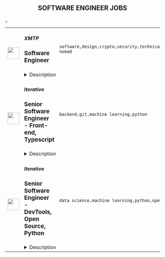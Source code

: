 <div align="center"><h2>SOFTWARE ENGINEER JOBS</h2></div><table><tr>
                <td width="100" height="100" rowspan="2">
                    <img src="https://remoteok.com/assets/img/jobs/a7512400538d90f81b84f7afbfe06bca1672298167.peg" width="38px" height="auto">
                </td>
                <td width="300">
                    <h5>XMTP</h5>
                    <h3>Software Engineer</h3>
                </td>
                <td width="300">
                    <code>software,design,crypto,security,technical,web,travel,financial,healthcare,engineer,linux,digital nomad</code>
                </td>
                <td width="200">
                <text>1 days ago</text>
                </td>
                <td width="100" rowspan="2">
                <a href="https://remoteOK.com/remote-jobs/remote-software-engineer-xmtp-171312" align="right" target="_blank">Apply</a>
                </td>
            </tr>
            <tr>
                <td colspan="3">
                <details><summary>Description</summary>
                <p><span style="font-weight:400;">Our mission at </span><a href="https://www.beforeyouapply.com/team/early-stage-team-at-xmtp-labs" rel="noopener noreferrer nofollow"><strong>XMTP Labs</strong></a><span style="font-weight:400;"> is to build a secure, open, and decentralized communication protocol that connects creators, communities, apps, and users</span></p>
<p><span style="font-weight:400;">We are seeking talented software engineers with a passion for decentralized technology who would like to join us on our mission to become the backbone for web 3 messaging. We welcome candidates with a range of experience levels, programming language expertise, and areas of focus. If you have the skills and experience outlined below and are excited about the opportunity to work on cutting-edge technology, we encourage you to apply.</span></p>
<h4><strong>As a Software Engineer at XMTP you will:</strong></h4>
<ul>
<li style="font-weight:400;"><span style="font-weight:400;">Develop and maintain highly reliable, scalable, and secure applications</span></li>
<li style="font-weight:400;"><span style="font-weight:400;">Debug production issues across services and multiple levels of the stack</span></li>
<li style="font-weight:400;"><span style="font-weight:400;">Write high quality documentation for your contributions</span></li>
<li style="font-weight:400;"><span style="font-weight:400;">Collaborate with other engineers, PMs, and designers on the team</span></li>
<li style="font-weight:400;"><span style="font-weight:400;">Participate in open source development</span></li>
</ul>
<h4><strong>You may be a fit for this role if you have:</strong></h4>
<ul>
<li style="font-weight:400;"><span style="font-weight:400;">Excellent communication skills on technical and non-technical issues, with an emphasis on written communication</span></li>
<li style="font-weight:400;"><span style="font-weight:400;">5+ years of experience in software engineering</span></li>
<li style="font-weight:400;"><span style="font-weight:400;">Experience building complex, high-performance software</span></li>
<li style="font-weight:400;"><span style="font-weight:400;">A solid working knowledge of standard security methodologies</span></li>
<li style="font-weight:400;"><span style="font-weight:400;">Experience working with: React, TypeScript, Golang, libp2p</span></li>
</ul>
<h4><strong>Not required, but a bonus if you have:</strong></h4>
<ul>
<li style="font-weight:400;"><span style="font-weight:400;">Experience leading or contributing to open source projects</span></li>
<li style="font-weight:400;"><span style="font-weight:400;">Experience with end to end encryption, messaging, secure storage, key management</span></li>
<li style="font-weight:400;"><span style="font-weight:400;">Experience with cryptographic primitives and protocols</span></li>
<li style="font-weight:400;"><span style="font-weight:400;">Experience with the Linux operating system, its internals, and ecosystem</span></li>
<li style="font-weight:400;"><span style="font-weight:400;">Experience building with decentralized networks, consensus protocols, smart contracts, blockchains, etc.</span></li>
</ul>
<h4><strong>Benefits & Perks:</strong></h4>
<ul>
<li style="font-weight:400;"><span style="font-weight:400;">High autonomy, human-first, curiosity driven culture</span></li>
<li style="font-weight:400;"><span style="font-weight:400;">Salary range between $165-265k (Depending on experience and country)</span></li>
<li style="font-weight:400;"><span style="font-weight:400;">Meaningful equity in an early stage startup </span></li>
<li style="font-weight:400;"><span style="font-weight:400;">Remote-first, asynchronous team with bi-annual offsites and an individual travel budget</span></li>
<li style="font-weight:400;"><span style="font-weight:400;">Minimum Time Off Policy requiring everyone take 3 weeks, unlimited beyond that </span></li>
<li style="font-weight:400;"><span style="font-weight:400;">Flexible and supportive parental and loss leave</span></li>
<li style="font-weight:400;"><span style="font-weight:400;">Full paid Healthcare in the US for you + spouse/dependents</span></li>
<li style="font-weight:400;"><span style="font-weight:400;">Generous perks including WFH stipend, wellness stipend and travel stipend</span></li>
</ul>
<h2><strong>Who we are</strong></h2>
<p><span style="font-weight:400;">We set out to design a modern organization from the startâone thatâs global, remote, and asynchronous-by-default.</span></p>
<p><span style="font-weight:400;">We think of ourselves as a âgrown-upâ startupâbuilding a company thatâs fair, equitable, and rewarding for everyone to work at, with an emphasis on having fun while building an ambitious project.</span></p>
<p><span style="font-weight:400;">Our team has decades of experience in building companies, but weâre looking for more diverse experiences to add to the founding team. Joining XMTP Labs today represents not just an opportunity to play a key role in building an essential part of the next web, but also in establishing the core DNA of the company.</span></p>
<p><a href="https://www.beforeyouapply.com/team/early-stage-team-at-xmtp-labs" rel="noopener noreferrer nofollow"><strong>Here's an inside look at XMTP</strong></a><strong> </strong><span style="font-weight:400;">and some of the frequently asked questions about our culture, answered by one of our co-founders and core team members.</span></p>
<h2><strong>About XMTP, Inc.</strong></h2>
<p><span style="font-weight:400;">XMTP, Inc. was co-founded by </span><strong><a href="https://twitter.com/mg" rel="noopener noreferrer nofollow">Matt Galligan</a></strong><span style="font-weight:400;"><strong> </strong>and </span><strong><a href="https://twitter.com/shanemac" rel="noopener noreferrer nofollow">Shane Mac</a></strong><span style="font-weight:400;">, and is headquartered on the web. We have an excellent benefits package that includes parental leave, competitive pay, an equipment and home office allowance that refreshes yearly, monthly lifestyle stipend, as well as a personal assistant, and financial advisor. For U.S.-based team members we also provide access to FSA, 401K, and fully paid high quality medical, dental, and vision insurance for you and your family.</span></p>
<p><span style="font-weight:400;">Weâre backed by some of the best investors in tech and crypto: a16z Crypto Fund, Offline Ventures, Sound Ventures, Distributed Global, Redpoint, IDEO CoLab and many more key ecosystem investors and operators. </span><strong><a href="https://blog.xmtp.com/series-a/#xmtps-investors" rel="noopener noreferrer nofollow">See the full list here</a></strong><span style="font-weight:400;">.</span></p>
<p><span style="font-weight:400;">XMTP, Inc. is an equal opportunity employer. We value diversity at our company and do not discriminate on the basis of race, religion, color, national origin, gender, sexual orientation, age, marital status, veteran status, or disability status.</span></p><br/><br/>Please mention the word **PAINLESSLY** and tag RNzQuOTguMjI4LjExMg== when applying to show you read the job post completely (#RNzQuOTguMjI4LjExMg==). This is a beta feature to avoid spam applicants. Companies can search these words to find applicants that read this and see they're human.
                </details>
                </td>
            </tr>,<tr>
                <td width="100" height="100" rowspan="2">
                    <img src="https://remotive.com/job/1187421/logo" width="38px" height="auto">
                </td>
                <td width="300">
                    <h5>Iterative</h5>
                    <h3>Senior Software Engineer - Front-end, Typescript</h3>
                </td>
                <td width="300">
                    <code>backend,git,machine learning,python</code>
                </td>
                <td width="200">
                <text>24 days ago</text>
                </td>
                <td width="100" rowspan="2">
                <a href="https://remotive.com/remote-jobs/software-dev/senior-software-engineer-front-end-typescript-1187421" align="right" target="_blank">Apply</a>
                </td>
            </tr>
            <tr>
                <td colspan="3">
                <details><summary>Description</summary>
                <p>The ML tools ecosystem is what JS space was 10 years ago: there’s a clear need for better tools, frameworks, and open standards. <span class="notion-enable-hover" style="font-style: italic;">ITERATIVE</span> is already a well known company in this fast-evolving space with a big, engaged open-source community. Please consider joining our <span class="notion-enable-hover" style="font-style: italic;">remote-first team</span> if you love open-source, if you’re interested in building dev tools and simplifying the lives of many, many developers in ML.</p>
<p><span style="font-weight: 600; color: #000000; letter-spacing: 0.75px;"><br class="Apple-interchange-newline">Job Description</span></p>
<p>We’re seeking<span class="notion-enable-hover" style="font-weight: 600;"> </span><span class="notion-enable-hover">TypeScript front-end engineers to build our</span><span class="notion-enable-hover"> <a href="https://studio.iterative.ai/" rel="nofollow" style="font-weight: 600;">SaaS product</a> and a</span><span class="notion-enable-hover" style="font-weight: 600;"> VS Code UI</span> (to be open sourced soon!) for our popular machine learning tools: <a class="notion-link-token notion-enable-hover" href="http://dvc.org/" rel="nofollow" style="cursor: pointer; overflow-wrap: break-word;" target="_blank"><span class="link-annotation-unknown-block-id--1168671846" style="border-bottom-width: 0.05em; border-color: rgba(55, 53, 47, 0.4); opacity: 0.7;">DVC</span></a> (9k+ <span style="line-height: 1em; white-space: nowrap; ">⭐</span>on GitHub) and <a class="notion-link-token notion-enable-hover" href="http://cml.dev/" rel="nofollow" style="cursor: pointer; overflow-wrap: break-word;" target="_blank"><span class="link-annotation-unknown-block-id--2051758088" style="border-bottom-width: 0.05em; border-color: rgba(55, 53, 47, 0.4); opacity: 0.7;">CML</span></a> (3k+ <span style="line-height: 1em; white-space: nowrap; ">⭐</span> on GitHub).</p>
<p><span style="color: var(--remotive-chocolate);">If you have experience with dev tools like GitHub, UI plugins for Git, etc., you should have some sense what the project is like (if not, check our <a href="https://iterative.ai/" rel="nofollow">site</a>).</span></p>
<p> </p>
<p class="h3">Tech Stack</p>
<ul>
<li>TypeScript</li>
</ul>
<ul>
<li>Node</li>
</ul>
<ul>
<li>React</li>
</ul>
<ul>
<li>Python (on the backend)</li>
</ul>
<p> </p>
<p class="h3">Must have</p>
<ul>
<li>Strong TS/JS/Node experience (5+ years)</li>
</ul>
<ul>
<li>Excellent communication skills and a positive mindset 🤗</li>
</ul>
<ul>
<li>Initiative to help shape the engineering practices, products, and culture of a young startup</li>
</ul>
<p><br><br></p>
<p class="h3">Nice to have</p>
<ul>
<li>Python or open source experience - good to have</li>
</ul>
<ul>
<li>Some domain knowledge (DS/ML understanding) - an advantage</li>
</ul>
<p> </p>
<img src="https://remotive.com/job/track/1187421/blank.gif?source=public_api" alt=""/>
                </details>
                </td>
            </tr>,<tr>
                <td width="100" height="100" rowspan="2">
                    <img src="https://remotive.com/job/1187416/logo" width="38px" height="auto">
                </td>
                <td width="300">
                    <h5>Iterative</h5>
                    <h3>Senior Software Engineer  - DevTools, Open Source, Python</h3>
                </td>
                <td width="300">
                    <code>data science,machine learning,python,open source</code>
                </td>
                <td width="200">
                <text>24 days ago</text>
                </td>
                <td width="100" rowspan="2">
                <a href="https://remotive.com/remote-jobs/software-dev/senior-software-engineer-devtools-open-source-python-1187416" align="right" target="_blank">Apply</a>
                </td>
            </tr>
            <tr>
                <td colspan="3">
                <details><summary>Description</summary>
                <p><strong>Job Description</strong></p>
<p>Strong Python knowledge and excellent coding culture (standards, unit test, etc) are required. Alternatively, strong skill in other languages along with some knowledge of Python is also acceptable.</p>
<p><br><br></p>
<div class="h3">Responsibilities</div>
<ul>
<li>Discuss and research issues, features, new products.</li>
</ul>
<ul>
<li>Write code (see some <a class="postings-link" href="https://github.com/iterative/dvc/pulls?q=is%3Apr+is%3Aclosed" rel="nofollow"><strong>PR examples</strong></a>).</li>
</ul>
<ul>
<li>Write docs if needed for your code (see this <a class="postings-link" href="https://github.com/iterative/dvc.org" rel="nofollow"><strong>repo</strong></a>).</li>
</ul>
<ul>
<li>Being actively involved with the community - talk to users on Github, Discord, forum.</li>
</ul>
<p><br><br></p>
<div class="h3">Must have</div>
<ul>
<li>Motivation and interest</li>
</ul>
<ul>
<li>Remote work self-discipline</li>
</ul>
<ul>
<li>Excellent communication skills - clear, constructive, and respectful dialog with other team members, community.</li>
</ul>
<ul>
<li>Can focus and deliver a task w/o constantly switching to other stuff - respect team's planning, deadlines, etc</li>
</ul>
<p><br><br></p>
<div class="h3">Great to have</div>
<ul>
<li>Experience working remotely</li>
</ul>
<ul>
<li>Open source contributions or experience of maintaining, developing an open source project</li>
</ul>
<ul>
<li>System programming experience - kernel, databases, etc.</li>
</ul>
<ul>
<li>Machine learning or data science experience</li>
</ul>
<img src="https://remotive.com/job/track/1187416/blank.gif?source=public_api" alt=""/>
                </details>
                </td>
            </tr></table>